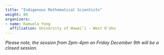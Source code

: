 ```yaml
---
title: "Indigenous Mathematical Scientists"
weight: 80
organizers:
- name: Kamuela Yong
  affiliation: University of Hawai’i - West O’ahu
---
```

_Please note, the session from 2pm-4pm on Friday December 9th will be a closed
session._
